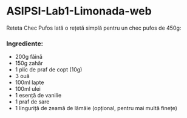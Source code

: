# ASIPSI-Lab1-Limonada-web
Reteta Chec Pufos 
Iată o rețetă simplă pentru un chec pufos de 450g:

### Ingrediente:
- 200g făină
- 150g zahăr
- 1 plic de praf de copt (10g)
- 3 ouă
- 100ml lapte
- 100ml ulei
- 1 esență de vanilie
- 1 praf de sare
- 1 linguriță de zeamă de lămâie (opțional, pentru mai multă finețe)

